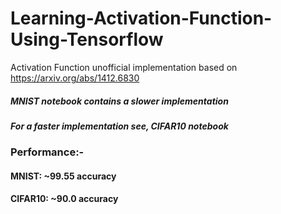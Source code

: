 # Learning-Activation-Function-Using-Tensorflow
Activation Function unofficial implementation based on https://arxiv.org/abs/1412.6830

##### MNIST notebook contains a slower implementation
##### For a faster implementation see, CIFAR10 notebook

### Performance:-
####   MNIST: ~99.55 accuracy 
####   CIFAR10: ~90.0 accuracy
